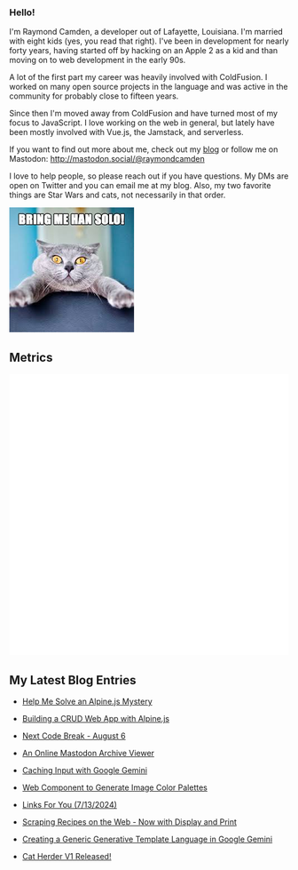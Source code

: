 ### Hello!

I'm Raymond Camden, a developer out of Lafayette, Louisiana. I'm married with eight kids (yes, you read that right). I've been in development for nearly forty years, having started off by hacking on an Apple 2 as a kid and than moving on to web development in the early 90s.

A lot of the first part my career was heavily involved with ColdFusion. I worked on many open source projects in the language and was active in the community for probably close to fifteen years. 

Since then I'm moved away from ColdFusion and have turned most of my focus to JavaScript. I love working on the web in general, but lately have been mostly involved with Vue.js, the Jamstack, and serverless. 

If you want to find out more about me, check out my [blog](https://www.raymondcamden.com) or follow me on Mastodon: <http://mastodon.social/@raymondcamden>

I love to help people, so please reach out if you have questions. My DMs are open on Twitter and you can email me at my blog. Also, my two favorite things are Star Wars and cats, not necessarily in that order.

![Star Wars cat](https://raw.githubusercontent.com/cfjedimaster/cfjedimaster/master/cat.jpg)

## Metrics

<picture>
  <img src="/github-metrics.svg" alt="Metrics">
</picture>

<!-- RSS -->
## My Latest Blog Entries

* [Help Me Solve an Alpine.js Mystery](https://www.raymondcamden.com/2024/08/01/help-me-solve-an-alpinejs-mystery)

* [Building a CRUD Web App with Alpine.js](https://www.raymondcamden.com/2024/07/31/building-a-crud-web-app-with-alpinejs)

* [Next Code Break - August 6](https://www.raymondcamden.com/2024/07/30/next-code-break-august-6)

* [An Online Mastodon Archive Viewer](https://www.raymondcamden.com/2024/07/21/an-online-mastodon-archive-viewer)

* [Caching Input with Google Gemini](https://www.raymondcamden.com/2024/07/19/caching-input-with-google-gemini)

* [Web Component to Generate Image Color Palettes](https://www.raymondcamden.com/2024/07/16/web-component-to-generate-image-color-palettes)

* [Links For You (7/13/2024)](https://www.raymondcamden.com/2024/07/13/links-for-you)

* [Scraping Recipes on the Web - Now with Display and Print](https://www.raymondcamden.com/2024/07/12/scraping-recipes-on-the-web-now-with-display-and-print)

* [Creating a Generic Generative Template Language in Google Gemini](https://www.raymondcamden.com/2024/07/10/creating-a-generic-generative-template-language-in-google-gemini)

* [Cat Herder V1 Released!](https://www.raymondcamden.com/2024/07/09/cat-herder-v1-released)

<!-- ENDRSS -->

